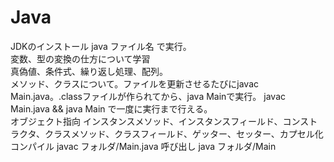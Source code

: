 # Java
JDKのインストール java ファイル名 で実行。<br>
変数、型の変換の仕方について学習<br>
真偽値、条件式、繰り返し処理、配列。<br>
メソッド、クラスについて。ファイルを更新させるたびにjavac Main.java。.classファイルが作られてから、java Mainで実行。
javac Main.java && java Main で一度に実行まで行える。<br>
オブジェクト指向 インスタンスメソッド、インスタンスフィールド、コンストラクタ、クラスメソッド、クラスフィールド、ゲッター、セッター、カプセル化<br>
コンパイル javac フォルダ/Main.java 呼び出し java フォルダ/Main
